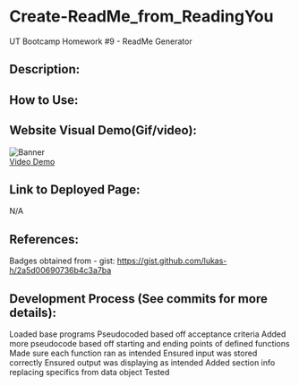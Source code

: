 # Create-ReadMe_from_ReadingYou
UT Bootcamp Homework #9 - ReadMe Generator

## Description:


## How to Use:


## Website Visual Demo(Gif/video):
![Banner](./demos/) <br />
<a href="">Video Demo</a>

## Link to Deployed Page:
N/A

## References:
Badges obtained from - gist: https://gist.github.com/lukas-h/2a5d00690736b4c3a7ba

## Development Process (See commits for more details):
Loaded base programs 
Pseudocoded based off acceptance criteria
Added more pseudocode based off starting and ending points of defined functions
Made sure each function ran as intended
Ensured input was stored correctly
Ensured output was displaying as intended
Added section info replacing specifics from data object
Tested